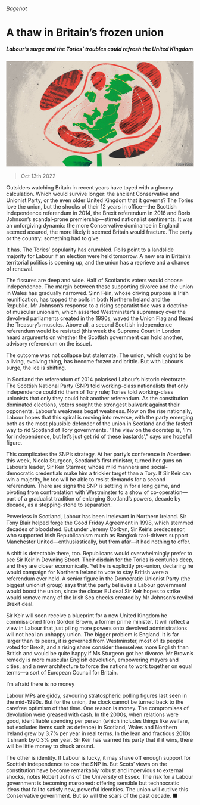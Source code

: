 ###### Bagehot

# A thaw in Britain’s frozen union 

##### Labour’s surge and the Tories’ troubles could refresh the United Kingdom 

![image](images/20221015_BRD000.jpg) 

> Oct 13th 2022 

Outsiders watching Britain in recent years have toyed with a gloomy calculation. Which would survive longer: the ancient Conservative and Unionist Party, or the even older United Kingdom that it governs? The Tories love the union, but the shocks of their 12 years in office—the Scottish independence referendum in 2014, the Brexit referendum in 2016 and Boris Johnson’s scandal-prone premiership—stirred nationalist sentiments. It was an unforgiving dynamic: the more Conservative dominance in England seemed assured, the more likely it seemed Britain would fracture. The party or the country: something had to give.

It has. The Tories’ popularity has crumbled. Polls point to a landslide majority for Labour if an election were held tomorrow. A new era in Britain’s territorial politics is opening up, and the union has a reprieve and a chance of renewal. 

The fissures are deep and wide. Half of Scotland’s voters would choose independence. The margin between those supporting divorce and the union in Wales has gradually narrowed. Sinn Féin, whose driving purpose is Irish reunification, has topped the polls in both Northern Ireland and the Republic. Mr Johnson’s response to a rising separatist tide was a doctrine of muscular unionism, which asserted Westminster’s supremacy over the devolved parliaments created in the 1990s, waved the Union Flag and flexed the Treasury’s muscles. Above all, a second Scottish independence referendum would be resisted (this week the Supreme Court in London heard arguments on whether the Scottish government can hold another, advisory referendum on the issue).

The outcome was not collapse but stalemate. The union, which ought to be a living, evolving thing, has become frozen and brittle. But with Labour’s surge, the ice is shifting.

In Scotland the referendum of 2014 polarised Labour’s historic electorate. The Scottish National Party (SNP) told working-class nationalists that only independence could rid them of Tory rule; Tories told working-class unionists that only they could halt another referendum. As the constitution dominated elections, voters sought the strongest bulwark against their opponents. Labour’s weakness begat weakness. Now on the rise nationally, Labour hopes that this spiral is moving into reverse, with the party emerging both as the most plausible defender of the union in Scotland and the fastest way to rid Scotland of Tory governments. “The view on the doorstep is, ‘I’m for independence, but let’s just get rid of these bastards’,” says one hopeful figure.

This complicates the SNP’s strategy. At her party’s conference in Aberdeen this week, Nicola Sturgeon, Scotland’s first minister, turned her guns on Labour’s leader, Sir Keir Starmer, whose mild manners and social-democratic credentials make him a trickier target than a Tory. If Sir Keir can win a majority, he too will be able to resist demands for a second referendum. There are signs the SNP is settling in for a long game, and pivoting from confrontation with Westminster to a show of co-operation—part of a gradualist tradition of enlarging Scotland’s powers, decade by decade, as a stepping-stone to separation.

Powerless in Scotland, Labour has been irrelevant in Northern Ireland. Sir Tony Blair helped forge the Good Friday Agreement in 1998, which stemmed decades of bloodshed. But under Jeremy Corbyn, Sir Keir’s predecessor, who supported Irish Republicanism much as Bangkok taxi-drivers support Manchester United—enthusiastically, but from afar—it had nothing to offer. 

A shift is detectable there, too. Republicans would overwhelmingly prefer to see Sir Keir in Downing Street. Their disdain for the Tories is centuries deep, and they are closer economically. Yet he is explicitly pro-union, declaring he would campaign for Northern Ireland to vote to stay British were a referendum ever held. A senior figure in the Democratic Unionist Party (the biggest unionist group) says that the party believes a Labour government would boost the union, since the closer EU deal Sir Keir hopes to strike would remove many of the Irish Sea checks created by Mr Johnson’s reviled Brexit deal.

Sir Keir will soon receive a blueprint for a new United Kingdom he commissioned from Gordon Brown, a former prime minister. It will reflect a view in Labour that just piling more powers onto devolved administrations will not heal an unhappy union. The bigger problem is England. It is far larger than its peers, it is governed from Westminster, most of its people voted for Brexit, and a rising share consider themselves more English than British and would be quite happy if Ms Sturgeon got her divorce. Mr Brown’s remedy is more muscular English devolution, empowering mayors and cities, and a new architecture to force the nations to work together on equal terms—a sort of European Council for Britain.

I’m afraid there is no money

Labour MPs are giddy, savouring stratospheric polling figures last seen in the mid-1990s. But for the union, the clock cannot be turned back to the carefree optimism of that time. One reason is money. The compromises of devolution were greased with cash. In the 2000s, when relations were good, identifiable spending per person (which includes things like welfare, but excludes items such as defence) in Scotland, Wales and Northern Ireland grew by 3.7% per year in real terms. In the lean and fractious 2010s it shrank by 0.3% per year. Sir Keir has warned his party that if it wins, there will be little money to chuck around. 

The other is identity. If Labour is lucky, it may shave off enough support for Scottish independence to box the SNP in. But Scots’ views on the constitution have become remarkably robust and impervious to external shocks, notes Robert Johns of the University of Essex. The risk for a Labour government is becoming marooned: offering sensible but technocratic ideas that fail to satisfy new, powerful identities. The union will outlive this Conservative government. But so will the scars of the past decade. ■





